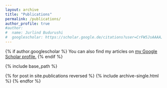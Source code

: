 ```yaml
---
layout: archive
title: "Publications"
permalink: /publications/
author_profile: true
#author:
#  name: Jurlind Budurushi
#  googlescholar: https://scholar.google.de/citations?user=CrFW5JsAAAAJ
---
```


{% if author.googlescholar %}
  You can also find my articles on <u><a href="{{author.googlescholar}}">my Google Scholar profile</a>.</u>
{% endif %}

{% include base_path %}

{% for post in site.publications reversed %}
  {% include archive-single.html %}
{% endfor %}
